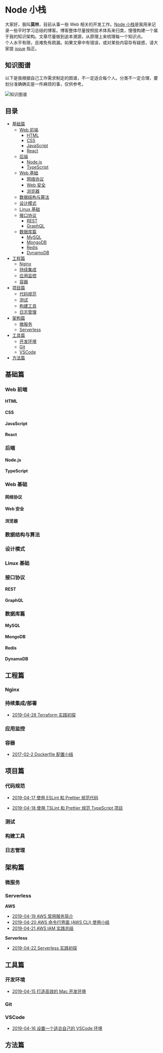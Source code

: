 # Node 小栈

大家好，我叫**莫林**，目前从事一些 Web 相关的开发工作。[Node 小栈](http://blog.gezhiqiang.com)是我用来记录一些平时学习总结的博客。博客整体尽量按照技术体系来归类，慢慢构建一个属于我的知识架构。文章尽量做到追本溯源，从原理上来梳理每一个知识点。  
个人水平有限，且难免有疏漏。如果文章中有错误，或对某些内容存有疑惑，请大家提 [issue](https://github.com/gedennis/blog/issues) 指正。

## 知识图谱

以下是我根据自己工作需求制定的图谱，不一定适合每个人。分类不一定合理，要划分准确确实是一件麻烦的事，仅供参考。

<img src="./images/node-road-map.png" alt="知识图谱" align="center" />

<!-- TOC -->

## 目录

- [基础篇](#基础篇)
  - [Web 前端](#web-前端)
    - [HTML](#html)
    - [CSS](#css)
    - [JavaScript](#javascript)
    - [React](#react)
  - [后端](#后端)
    - [Node.js](#nodejs)
    - [TypeScript](#typescript)
  - [Web 基础](#web-基础)
    - [网络协议](#网络协议)
    - [Web 安全](#web-安全)
    - [浏览器](#浏览器)
  - [数据结构与算法](#数据结构与算法)
  - [设计模式](#设计模式)
  - [Linux 基础](#linux-基础)
  - [接口协议](#接口协议)
    - [REST](#rest)
    - [GraphQL](#graphql)
  - [数据库篇](#数据库篇)
    - [MySQL](#mysql)
    - [MongoDB](#mongodb)
    - [Redis](#redis)
    - [DynamoDB](#dynamodb)
- [工程篇](#工程篇)
  - [Nginx](#nginx)
  - [持续集成](#持续集成)
  - [应用监控](#应用监控)
  - [容器](#容器)
- [项目篇](#项目篇)
  - [代码规范](#代码规范)
  - [测试](#测试)
  - [构建工具](#构建工具)
  - [日志管理](#日志管理)
- [架构篇](#架构篇)
  - [微服务](#微服务)
  - [Serverless](#serverless)
- [工具篇](#工具篇)
  - [开发环境](#开发环境)
  - [Git](#git)
  - [VSCode](#vscode)
- [方法篇](#方法篇)

<!-- /TOC -->

<a id="markdown-基础篇" name="基础篇"></a>

## 基础篇

<a id="markdown-web-前端" name="web-前端"></a>

### Web 前端

<a id="markdown-html" name="html"></a>

#### HTML

<a id="markdown-css" name="css"></a>

#### CSS

<a id="markdown-javascript" name="javascript"></a>

#### JavaScript

<a id="markdown-react" name="react"></a>

#### React

<a id="markdown-后端" name="后端"></a>

### 后端

<a id="markdown-nodejs" name="nodejs"></a>

#### Node.js

<a id="markdown-typescript" name="typescript"></a>

#### TypeScript

<a id="markdown-web-基础" name="web-基础"></a>

### Web 基础

<a id="markdown-网络协议" name="网络协议"></a>

#### 网络协议

<a id="markdown-web-安全" name="web-安全"></a>

#### Web 安全

<a id="markdown-浏览器" name="浏览器"></a>

#### 浏览器

<a id="markdown-数据结构与算法" name="数据结构与算法"></a>

### 数据结构与算法

<a id="markdown-设计模式" name="设计模式"></a>

### 设计模式

<a id="markdown-linux-基础" name="linux-基础"></a>

### Linux 基础

<a id="markdown-接口协议" name="接口协议"></a>

### 接口协议

<a id="markdown-rest" name="rest"></a>

#### REST

<a id="markdown-graphql" name="graphql"></a>

#### GraphQL

<a id="markdown-数据库篇" name="数据库篇"></a>

### 数据库篇

<a id="markdown-mysql" name="mysql"></a>

#### MySQL

<a id="markdown-mongodb" name="mongodb"></a>

#### MongoDB

<a id="markdown-redis" name="redis"></a>

#### Redis

<a id="markdown-dynamodb" name="dynamodb"></a>

#### DynamoDB

<a id="markdown-工程篇" name="工程篇"></a>

## 工程篇

<a id="markdown-nginx" name="nginx"></a>

### Nginx

<a id="markdown-持续集成" name="持续集成"></a>

### 持续集成/部署

- [2019-04-28 Terraform 实践初探](./cd/20190428-terraform-usage.md)

<a id="markdown-应用监控" name="应用监控"></a>

### 应用监控

<a id="markdown-容器" name="容器"></a>

### 容器

- [2017-02-2 Dockerfile 配置小结](./docker/20170222-dockerfile-intro.md)
  <a id="markdown-项目篇" name="项目篇"></a>

## 项目篇

<a id="markdown-代码规范" name="代码规范"></a>

### 代码规范

- [2019-04-17 使用 ESLint 和 Prettier 规范代码](./project/20190417-build-eslint-prettier.md)

- [2019-04-18 使用 TSLint 和 Prettier 规范 TypeScript 项目](./project/20190418-build-tslint-prettier.md)
  <a id="markdown-测试" name="测试"></a>

### 测试

<a id="markdown-构建工具" name="构建工具"></a>

### 构建工具

<a id="markdown-日志管理" name="日志管理"></a>

### 日志管理

<a id="markdown-架构篇" name="架构篇"></a>

## 架构篇

<a id="markdown-微服务" name="微服务"></a>

### 微服务

<a id="markdown-serverless" name="serverless"></a>

### Serverless

<a id="markdown-工具篇" name="工具篇"></a>
**AWS**

- [2019-04-19 AWS 常用服务简介](./serverless/20190419-aws-intro.md)
- [2019-04-20 AWS 命令行界面 (AWS CLI) 使用小结](./serverless/20190420-aws-cli-intro.md)
- [2019-04-21 AWS IAM 实践总结](./serverless/20190421-aws-iam-summary.md)

**Serverless**

- [2019-04-22 Serverless 实践初探](./serverless/20190422-serverless-intro.md)

## 工具篇

<a id="markdown-开发环境" name="开发环境"></a>

### 开发环境

- [2019-04-15 打造高效的 Mac 开发环境](./tools/20190415-setup-mac-dev-env.md)

<a id="markdown-git" name="git"></a>

### Git

<a id="markdown-vscode" name="vscode"></a>

### VSCode

- [2019-04-16 设置一个适合自己的 VSCode 环境](./tools/20190416-setup-own-vscode.md)

<a id="markdown-方法篇" name="方法篇"></a>

## 方法篇
